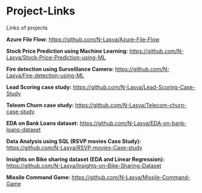 # Project-Links
Links of projects

**Azure File Flow:** https://github.com/N-Lasya/Azure-File-Flow

**Stock Price Prediction using Machine Learning:** https://github.com/N-Lasya/Stock-Price-Prediction-using-ML

**Fire detection using Surveillance Camera:** https://github.com/N-Lasya/Fire-detection-using-ML

**Lead Scoring case study:** https://github.com/N-Lasya/Lead-Scoring-Case-Study

**Teleom Churn case study:** https://github.com/N-Lasya/Telecom-churn-case-study

**EDA on Bank Loans dataset:** https://github.com/N-Lasya/EDA-on-bank-loans-dataset

**Data Analysis using SQL (RSVP movies Case Study):** https://github.com/N-Lasya/RSVP-movies-Case-study

**Insights on Bike sharing dataset (EDA and Linear Regression):** https://github.com/N-Lasya/Insights-on-Bike-Sharing-Dataset

**Missile Command Game:** https://github.com/N-Lasya/Missile-Command-Game
